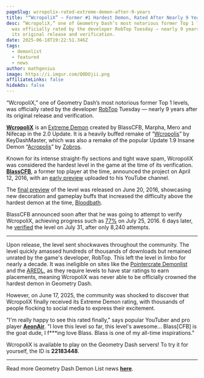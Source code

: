 ```yaml
---
pageSlug: wcropolix-rated-extreme-demon-after-9-years
title: "“WcropoliX” — Former #1 Hardest Demon, Rated After Nearly 9 Years"
desc: “WcropoliX,” one of Geometry Dash’s most notorious former Top 1 levels,
  was officially rated by the developer RobTop Tuesday — nearly 9 years after
  its original release and verification.
date: 2025-06-18T19:22:51.346Z
tags:
  - demonlist
  - featured
  - news
author: mathgenius
image: https://i.imgur.com/Q0DOjii.png
affiliateLinks: false
hideAds: false
---
```

“WcropoliX,” one of Geometry Dash’s most notorious former Top 1 levels, was officially rated by the developer [RobTop](https://www.dashword.net/posts/robtop-face-reveal-all-known-pictures-of-robtop-games/) Tuesday — nearly 9 years after its original release and verification.

**[WcropoliX](https://www.youtube.com/watch?v=MKzbJ0WC8I8&pp=ygUJd2Nyb3BvbGl4)** is an [Extreme Demon](https://www.dashword.net/posts/amethyst-new-hardest-level-in-geometry-dash/) created by BlassCFB, Marpha, Mero and Nifecap in the 2.0 Update. It is a heavily buffed remake of “[Wcropolis](https://www.youtube.com/watch?v=EGmk-h6AomY&pp=ygUJd2Nyb3BvbGlz)” by KeyDashMaster, which was also a remake of the popular Update 1.9 Insane Demon “[Acropolis](https://www.youtube.com/watch?v=SSAfuCZ2cks&pp=ygUMYWNyb3BvbGlzIGdk0gcJCd4JAYcqIYzv)” by [Zobros](https://www.youtube.com/@GeometryDashZobros).

Known for its intense straight-fly sections and tight wave spam, WcropoliX was considered the hardest level in the game at the time of its verification. **[BlassCFB](https://www.youtube.com/@BlassCFB)**, a former top player at the time, announced the project on April 12, 2016, with an [early preview](https://www.youtube.com/watch?v=Anax7mAaom0) uploaded to his YouTube channel.

The [final preview](https://www.youtube.com/watch?v=GPglgejE5Zw) of the level was released on June 20, 2016, showcasing new decoration and gameplay buffs that increased the difficulty above the hardest demon at the time, [Bloodbath](https://www.dashword.net/posts/geometry-dash-level-bloodbath-reaches-50-million-downloads/).

BlassCFB announced soon after that he was going to attempt to verify WcropoliX, achieving progress such as [77%](https://www.youtube.com/watch?v=vTt0KIaPzWg) on July 25, 2016. 6 days later, he [verified](https://www.youtube.com/watch?v=pQ2PsY1BymE) the level on July 31, after only 8,240 attempts.

<hr>

Upon release, the level sent shockwaves throughout the community. The level quickly amassed hundreds of thousands of downloads but remained unrated by the game's developer, RobTop. This left the level in limbo for nearly a decade. It was ineligible on sites like the [Pointercrate Demonlist](https://pointercrate.com/demonlist/) and the [AREDL](https://aredl.net/), as they require levels to have star ratings to earn placements, meaning WcropoliX was never able to be officially crowned the hardest demon in Geometry Dash.

However, on June 17, 2025, the community was shocked to discover that WcropoliX finally received its Extreme Demon rating, with thousands of people flocking to social media to express their excitement.

"I'm really happy to see this rated finally," says popular YouTuber and pro player **[AeonAir](https://www.youtube.com/@AeonAir)**. "I love this level so far, this level's awesome... Blass\[CFB] is the goat dude, I f\*\**ing love Blass. Blass is one of my all-time inspirations."

WcropoliX is available to play on the Geometry Dash servers! To try it for yourself, the ID is **22183448**.

<hr>

Read more Geometry Dash Demon List news **[here](https://www.dashword.net/categories/demonlist/)**.
